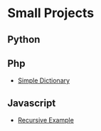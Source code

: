 # Small Projects
## Python

## Php
- [Simple Dictionary](php/simple-dictionary/README.md)

## Javascript
- [Recursive Example](javascript/temp/recursive-01.html)
